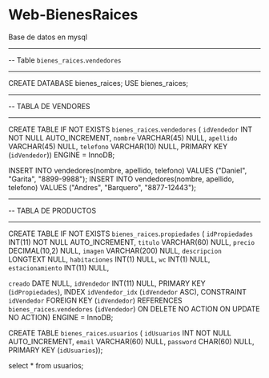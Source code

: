 # Web-BienesRaices
Base de datos en mysql
-- -----------------------------------------------------
-- Table `bienes_raices`.`vendedores`
-- -----------------------------------------------------
CREATE DATABASE bienes_raices;
USE bienes_raices;
-- -----------------------------------------------------
-- TABLA DE VENDORES
-- -----------------------------------------------------
CREATE TABLE IF NOT EXISTS `bienes_raices`.`vendedores` (
  `idVendedor` INT NOT NULL AUTO_INCREMENT,
  `nombre` VARCHAR(45) NULL,
  `apellido` VARCHAR(45) NULL,
  `telefono` VARCHAR(10) NULL,
  PRIMARY KEY (`idVendedor`))
ENGINE = InnoDB;

INSERT INTO vendedores(nombre, apellido, telefono) VALUES ("Daniel", "Garita", "8899-9988");
INSERT INTO vendedores(nombre, apellido, telefono) VALUES ("Andres", "Barquero", "8877-12443");


-- -----------------------------------------------------
-- TABLA DE PRODUCTOS
-- -----------------------------------------------------
CREATE TABLE IF NOT EXISTS `bienes_raices`.`propiedades` (
  `idPropiedades` INT(11) NOT NULL AUTO_INCREMENT,
  `titulo` VARCHAR(60) NULL,
  `precio` DECIMAL(10,2) NULL,
  `imagen` VARCHAR(200) NULL,
  `descripcion` LONGTEXT NULL,
   `habitaciones` INT(1) NULL,
    `wc` INT(1) NULL,
     `estacionamiento` INT(11) NULL,
	
  `creado` DATE NULL,
  `idVendedor` INT(11) NULL,
  PRIMARY KEY (`idPropiedades`),
  INDEX `idVendedor_idx` (`idVendedor` ASC),
  CONSTRAINT `idVendedor`
    FOREIGN KEY (`idVendedor`)
    REFERENCES `bienes_raices`.`vendedores` (`idVendedor`)
    ON DELETE NO ACTION
    ON UPDATE NO ACTION)
ENGINE = InnoDB;


CREATE TABLE `bienes_raices`.`usuarios` (
  `idUsuarios` INT NOT NULL AUTO_INCREMENT,
  `email` VARCHAR(60) NULL,
  `password` CHAR(60) NULL,
  PRIMARY KEY (`idUsuarios`));
  
select * from usuarios;
